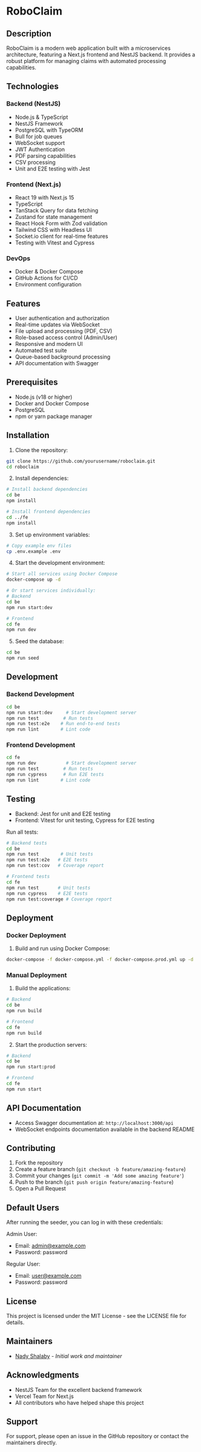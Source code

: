 # RoboClaim

## Description
RoboClaim is a modern web application built with a microservices architecture, featuring a Next.js frontend and NestJS backend. It provides a robust platform for managing claims with automated processing capabilities.

## Technologies

### Backend (NestJS)
- Node.js & TypeScript
- NestJS Framework
- PostgreSQL with TypeORM
- Bull for job queues
- WebSocket support
- JWT Authentication
- PDF parsing capabilities
- CSV processing
- Unit and E2E testing with Jest

### Frontend (Next.js)
- React 19 with Next.js 15
- TypeScript
- TanStack Query for data fetching
- Zustand for state management
- React Hook Form with Zod validation
- Tailwind CSS with Headless UI
- Socket.io client for real-time features
- Testing with Vitest and Cypress

### DevOps
- Docker & Docker Compose
- GitHub Actions for CI/CD
- Environment configuration

## Features
- User authentication and authorization
- Real-time updates via WebSocket
- File upload and processing (PDF, CSV)
- Role-based access control (Admin/User)
- Responsive and modern UI
- Automated test suite
- Queue-based background processing
- API documentation with Swagger

## Prerequisites
- Node.js (v18 or higher)
- Docker and Docker Compose
- PostgreSQL
- npm or yarn package manager

## Installation

1. Clone the repository:
```bash
git clone https://github.com/yourusername/roboclaim.git
cd roboclaim
```

2. Install dependencies:
```bash
# Install backend dependencies
cd be
npm install

# Install frontend dependencies
cd ../fe
npm install
```

3. Set up environment variables:
```bash
# Copy example env files
cp .env.example .env
```

4. Start the development environment:
```bash
# Start all services using Docker Compose
docker-compose up -d

# Or start services individually:
# Backend
cd be
npm run start:dev

# Frontend
cd fe
npm run dev
```

5. Seed the database:
```bash
cd be
npm run seed
```

## Development

### Backend Development
```bash
cd be
npm run start:dev     # Start development server
npm run test         # Run tests
npm run test:e2e    # Run end-to-end tests
npm run lint        # Lint code
```

### Frontend Development
```bash
cd fe
npm run dev           # Start development server
npm run test         # Run tests
npm run cypress      # Run E2E tests
npm run lint        # Lint code
```

## Testing
- Backend: Jest for unit and E2E testing
- Frontend: Vitest for unit testing, Cypress for E2E testing

Run all tests:
```bash
# Backend tests
cd be
npm run test        # Unit tests
npm run test:e2e   # E2E tests
npm run test:cov   # Coverage report

# Frontend tests
cd fe
npm run test       # Unit tests
npm run cypress    # E2E tests
npm run test:coverage # Coverage report
```

## Deployment

### Docker Deployment
1. Build and run using Docker Compose:
```bash
docker-compose -f docker-compose.yml -f docker-compose.prod.yml up -d
```

### Manual Deployment
1. Build the applications:
```bash
# Backend
cd be
npm run build

# Frontend
cd fe
npm run build
```

2. Start the production servers:
```bash
# Backend
cd be
npm run start:prod

# Frontend
cd fe
npm run start
```

## API Documentation
- Access Swagger documentation at: `http://localhost:3000/api`
- WebSocket endpoints documentation available in the backend README

## Contributing
1. Fork the repository
2. Create a feature branch (`git checkout -b feature/amazing-feature`)
3. Commit your changes (`git commit -m 'Add some amazing feature'`)
4. Push to the branch (`git push origin feature/amazing-feature`)
5. Open a Pull Request

## Default Users
After running the seeder, you can log in with these credentials:

Admin User:
- Email: admin@example.com
- Password: password

Regular User:
- Email: user@example.com
- Password: password

## License
This project is licensed under the MIT License - see the LICENSE file for details.

## Maintainers
- [Nady Shalaby](https://github.com/nadyshalaby) - *Initial work and maintainer*

## Acknowledgments
- NestJS Team for the excellent backend framework
- Vercel Team for Next.js
- All contributors who have helped shape this project

## Support
For support, please open an issue in the GitHub repository or contact the maintainers directly.
